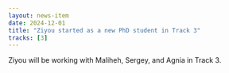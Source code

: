 ```yaml
---
layout: news-item
date: 2024-12-01
title: "Ziyou started as a new PhD student in Track 3"
tracks: [3]
---
```


Ziyou will be working with Maliheh, Sergey, and Agnia in Track 3.
